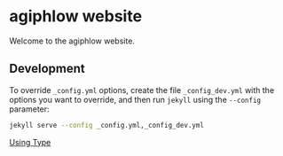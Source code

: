 # agiphlow website

Welcome to the agiphlow website.

## Development

To override `_config.yml` options, create the file `_config_dev.yml` with the options you want to override, and then run `jekyll` using the `--config` parameter:

```sh
jekyll serve --config _config.yml,_config_dev.yml
```

[Using Type](https://rohanchandra.github.io/project/type/)

